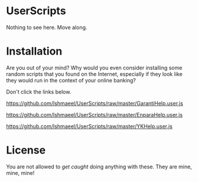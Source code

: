 # UserScripts

Nothing to see here. Move along.

# Installation

Are you out of your mind? Why would you even consider installing some random scripts that you found on the Internet, especially if they look like they would run in the context of your online banking?  

Don't click the links below.

https://github.com/Ishmaeel/UserScripts/raw/master/GarantiHelp.user.js

https://github.com/Ishmaeel/UserScripts/raw/master/EnparaHelp.user.js

https://github.com/Ishmaeel/UserScripts/raw/master/YKHelp.user.js

# License

You are not allowed to *get caught* doing anything with these. They are mine, mine, mine!
